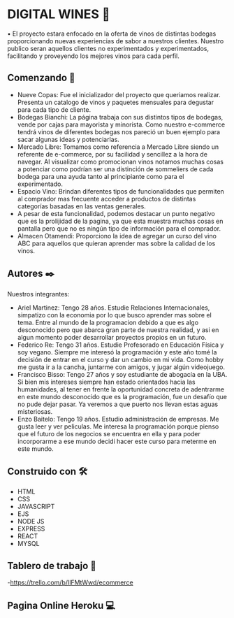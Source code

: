 # DIGITAL WINES 🍷

  • El proyecto estara enfocado en la oferta de vinos de distintas bodegas proporcionando nuevas experiencias de sabor a nuestros clientes. Nuestro publico seran aquellos clientes no experimentados y experimentados, facilitando y proveyendo los mejores vinos para cada perfil.
  
   ## Comenzando 🚀
    
   - Nueve Copas: Fue el inicializador del proyecto que queriamos realizar. Presenta un catalogo de vinos y paquetes mensuales para degustar para cada tipo de cliente.
   - Bodegas Bianchi: La página trabaja con sus distintos tipos de bodegas, vende por cajas para mayorista y minorista. Como nuestro e-commerce tendrá vinos de diferentes bodegas nos pareció un buen ejemplo para sacar algunas ideas y potenciarlas.
   - Mercado Libre: Tomamos como referencia a Mercado Libre siendo un referente de e-commerce, por su facilidad y sencillez a la hora de navegar.
     Al visualizar como promocionan vinos notamos muchas cosas a potenciar como podrían ser una distinción de sommeliers de cada bodega para una ayuda tanto al principiante como para el experimentado.
   - Espacio Vino: Brindan diferentes tipos de funcionalidades que permiten al comprador mas frecuente acceder a productos de distintas categorías basadas en las ventas generales.
   - A pesar de esta funcionalidad, podemos destacar un punto negativo que es la prolijidad de la pagina, ya que esta muestra muchas cosas en pantalla pero que no es ningún tipo de información para el comprador.
   - Almacen Otamendi: Proporciono la idea de agregar un curso del vino ABC para aquellos que quieran aprender mas sobre la calidad de los vinos.
    
   ## Autores ✒️
    
  Nuestros integrantes:

- Ariel Martinez: Tengo 28 años. Estudie Relaciones Internacionales, simpatizo con la economia por lo que busco aprender mas sobre el tema. Entre al mundo de la programacion debido a que es algo desconocido pero que abarca gran parte de nuestra realidad, y asi en algun momento poder desarrollar proyectos propios en un futuro.
- Federico Re: Tengo 31 años. Estudie Profesorado en Educación Física y soy vegano. Siempre me interesó la programación y este año tomé la decisión de entrar en el curso y dar un cambio en mi vida. Como hobby me gusta ir a la cancha, juntarme con amigos, y jugar algún videojuego.
- Francisco Bisso: Tengo 27 años y soy estudiante de abogacía en la UBA. Si bien mis intereses siempre han estado orientados hacia las humanidades, al tener en frente la oportunidad concreta de adentrarme en este mundo desconocido que es la programación, fue un desafío que no pude dejar pasar. Ya veremos a que puerto nos llevan estas aguas misteriosas.
- Enzo Baitelo: Tengo 19 años. Estudio administración de empresas. Me gusta leer y ver peliculas. Me interesa la programación porque pienso que el futuro de los negocios se encuentra en ella y para poder incorporarme a ese mundo decidi hacer este curso para meterme en este mundo.


 ## Construido con 🛠️
   
 - HTML
 - CSS
 - JAVASCRIPT
 - EJS
 - NODE JS
 - EXPRESS
 - REACT
 - MYSQL
 
 
 ## Tablero de trabajo 📌

  -https://trello.com/b/IlFMtWwd/ecommerce
  

 ## Pagina Online Heroku 💻
